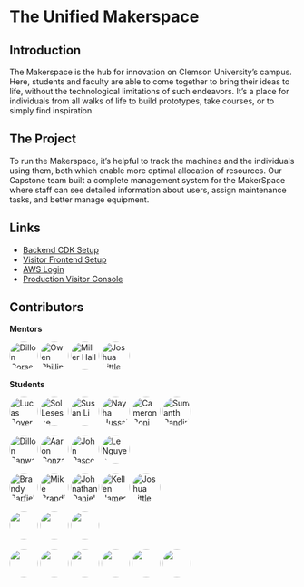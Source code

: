 # The Unified Makerspace

## Introduction

The Makerspace is the hub for innovation on Clemson University’s campus. Here, students and faculty are able to come together to bring their ideas to life, without the technological limitations of such endeavors. It’s a place for individuals from all walks of life to build prototypes, take courses, or to simply find inspiration.

## The Project

To run the Makerspace, it’s helpful to track the machines and the individuals using them, both which enable more optimal allocation of resources. Our Capstone team built a complete management system for the MakerSpace where staff can see detailed information about users, assign maintenance tasks, and better manage equipment.

## Links

- [Backend CDK Setup](./cdk/README.md)
- [Visitor Frontend Setup](./site/visitor-console/README.md)
- [AWS Login](https://clemson-makerspace.awsapps.com/start/)
- [Production Visitor Console](https://visit.cumaker.space/)

## Contributors

**Mentors**

<a href="https://github.com/dggorsen"><img src="https://github.com/dggorsen.png" title="Dillon Gorsen" width="50" height="50" style="border-radius: 50%"></a>
<a href="https://github.com/ophilli"><img src="https://github.com/ophilli.png" title="Owen Phillips" width="50" height="50" style="border-radius: 50%"></a>
<a href="https://github.com/arlindohall"><img src="https://github.com/arlindohall.png" title="Miller Hall" width="50" height="50" style="border-radius: 50%"></a>
<a href="https://github.com/Mjtlittle"><img src="https://github.com/Mjtlittle.png" title="Joshua Little" width="50" height="50" style="border-radius: 50%"></a>

**Students**

<!-- Fall 2023 -->

<a href="https://github.com/lrboyer"><img src="https://github.com/lrboyer.png" title="Lucas Boyer" width="50" height="50" style="border-radius: 50%"></a>
<a href="https://github.com/lesesne"><img src="https://github.com/lesesne.png" title="Sol Lesesne" width="50" height="50" style="border-radius: 50%"></a>
<a href="https://github.com/SusanLi19"><img src="https://github.com/SusanLi19.png" title="Susan Li" width="50" height="50" style="border-radius: 50%"></a>
<a href="https://github.com/nayhah"><img src="https://github.com/nayhah.png" title="Nayha Hussain" width="50" height="50" style="border-radius: 50%"></a>
<a href="https://github.com/cjboni"><img src="https://github.com/cjboni.png" title="Cameron Boni" width="50" height="50" style="border-radius: 50%"></a>
<a href="https://github.com/SumanthPandiri"><img src="https://github.com/SumanthPandiri.png" title="Sumanth Pandiri" width="50" height="50" style="border-radius: 50%"></a>

<!-- Fall 2022 -->

<a href="https://github.com/DillonRanwala"><img src="https://github.com/DillonRanwala.png" title="Dillon Ranwala" width="50" height="50" style="border-radius: 50%"></a>
<a href="https://github.com/awgonza"><img src="https://github.com/awgonza.png" title="Aaron Gonzales" width="50" height="50" style="border-radius: 50%"></a>
<a href="https://github.com/jpascoe32fb"><img src="https://github.com/jpascoe32fb.png" title="John Pascoe" width="50" height="50" style="border-radius: 50%"></a>
<a href="https://github.com/ltn7130"><img src="https://github.com/ltn7130.png" title="Le Nguyen" width="50" height="50" style="border-radius: 50%"></a>

<!-- Spring 2022 -->

<a href="https://github.com/0brandy0"><img src="https://github.com/0brandy0.png" title="Brandy Barfield" width="50" height="50" style="border-radius: 50%"></a>
<a href="https://github.com/mikebrandin1"><img src="https://github.com/mikebrandin1.png" title="Mike Brandin" width="50" height="50" style="border-radius: 50%"></a>
<a href="https://github.com/jdaniel41"><img src="https://github.com/jdaniel41.png" title="Johnathan Daniel" width="50" height="50" style="border-radius: 50%"></a>
<a href="https://github.com/kellenjames"><img src="https://github.com/kellenjames.png" title="Kellen James" width="50" height="50" style="border-radius: 50%"></a>
<a href="https://github.com/mjtlittle"><img src="https://github.com/mjtlittle.png" title="Joshua Little" width="50" height="50" style="border-radius: 50%"></a>

<!-- Fall 2021 -->

<a href="https://github.com/kejiax"><img src="https://github.com/kejiax.png" title="" width="50" height="50" style="border-radius: 50%"></a>
<a href="https://github.com/dwball-png"><img src="https://github.com/dwball-png.png" title="" width="50" height="50" style="border-radius: 50%"></a>
<a href="https://github.com/Lygihub"><img src="https://github.com/Lygihub.png" title="" width="50" height="50" style="border-radius: 50%"></a>

<!-- Spring 2021 -->

<a href="https://github.com/mattwfranchi"><img src="https://github.com/mattwfranchi.png" title="" width="50" height="50" style="border-radius: 50%"></a>
<a href="https://github.com/aru-py"><img src="https://github.com/aru-py.png" title="" width="50" height="50" style="border-radius: 50%"></a>
<a href="https://github.com/summerslake"><img src="https://github.com/summerslake.png" title="" width="50" height="50" style="border-radius: 50%"></a>
<a href="https://github.com/Mason-Fox"><img src="https://github.com/Mason-Fox.png" title="" width="50" height="50" style="border-radius: 50%"></a>
<a href="https://github.com/rchhatwal3"><img src="https://github.com/rchhatwal3.png" title="" width="50" height="50" style="border-radius: 50%"></a>
<a href="https://github.com/Aattam215"><img src="https://github.com/Aattam215.png" title="" width="50" height="50" style="border-radius: 50%"></a>

